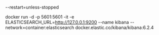 --restart=unless-stopped

docker run -d -p 5601:5601 -it -e ELASTICSEARCH_URL=http://127.0.0.1:9200 --name kibana --network=container:elasticsearch docker.elastic.co/kibana/kibana:6.2.4
